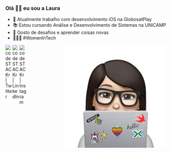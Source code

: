 ### Olá 👋🏻 eu sou a Laura

<!--
**LauraFochi/LauraFochi** is a ✨ _special_ ✨ repository because its `README.md` (this file) appears on your GitHub profile.

Here are some ideas to get you started:

- 🔭 I’m currently working on ...
- 🌱 I’m currently learning ...
- 👯 I’m looking to collaborate on ...
- 🤔 I’m looking for help with ...
- 💬 Ask me about ...
- 📫 How to reach me: ...
- 😄 Pronouns: ...
- ⚡ Fun fact: ...
-->

- 📱 Atualmente trabalho com desenvolvimento iOS na GlobosatPlay
- 📚 Estou cursando Análise e Desenvolvimento de Sistemas na UNICAMP
- 👯 Gosto de desafios e aprender coisas novas
- 👩🏻‍💻 #WomenInTech

[<img align="left" alt="codeSTACKr | Twitter" width="22px" src="https://cdn.jsdelivr.net/npm/simple-icons@v3/icons/twitter.svg" />][twitter]
[<img align="left" alt="codeSTACKr | LinkedIn" width="22px" src="https://cdn.jsdelivr.net/npm/simple-icons@v3/icons/linkedin.svg" />][linkedin]
[<img align="left" alt="codeSTACKr | Instagram" width="22px" src="https://cdn.jsdelivr.net/npm/simple-icons@v3/icons/instagram.svg" />][instagram]

<img align="right" src="https://github.com/LauraFochi/LauraFochi/blob/master/laura.png" />



[twitter]: https://twitter.com/xablaura
[instagram]: https://instagram.com/xablaura
[linkedin]: https://www.linkedin.com/in/laura-nunes-fochi/